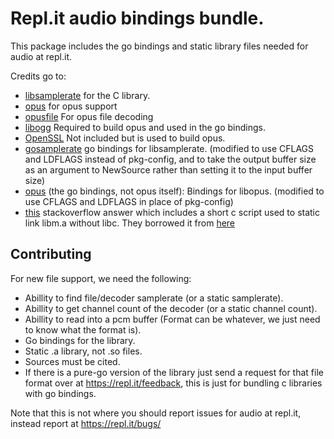 # Repl.it audio bindings bundle.

This package includes the go bindings and static library files needed for audio at repl.it.

Credits go to:

- [libsamplerate](https://github.com/erikd/libsamplerate) for the C library.
- [opus](https://github.com/xiph/opus) for opus support
- [opusfile](https://github.com/xiph/opusfile) For opus file decoding
- [libogg](https://github.com/xiph/ogg) Required to build opus and used in the go bindings.
- [OpenSSL](https://github.com/openssl/openssl) Not included but is used to build opus.
- [gosamplerate](https://github.com/dh1tw/gosamplerate) go bindings for libsamplerate. (modified to use CFLAGS and LDFLAGS instead of pkg-config, and to take the output buffer size as an argument to NewSource rather than setting it to the input buffer size)
- [opus](https://github.com/hraban/opus) (the go bindings, not opus itself): Bindings for libopus. (modified to use CFLAGS and LDFLAGS in place of pkg-config)
- [this](https://stackoverflow.com/questions/56415996/linking-error-selective-static-linking-of-libm-a-in-gcc) stackoverflow answer which includes a short c script used to static link libm.a without libc. They borrowed it from [here](https://git.amper.me/open-source/glibc/commit/e2e4f56056adddc3c1efe676b40a4b4f2453103b)

## Contributing

For new file support, we need the following:
+ Abillity to find file/decoder samplerate (or a static samplerate).
+ Abillity to get channel count of the decoder (or a static channel count).
+ Abillity to read into a pcm buffer (Format can be whatever, we just need to know what the format is).
+ Go bindings for the library.
+ Static .a library, not .so files.
+ Sources must be cited.
+ If there is a pure-go version of the library just send a request for that file format over at https://repl.it/feedback, this is just for bundling c libraries with go bindings.

Note that this is not where you should report issues for audio at repl.it, instead report at https://repl.it/bugs/
